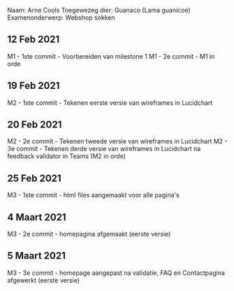 Naam: Arne Cools
Toegewezeg dier: Guanaco (Lama guanicoe)
Examenonderwerp: Webshop sokken

## 12 Feb 2021
M1 - 1ste commit - Voorbereiden van milestone 1
M1 - 2e commit - M1 in orde

## 19 Feb 2021
M2 - 1ste commit - Tekenen eerste versie van wireframes in Lucidchart 

## 20 Feb 2021
M2 - 2e commit - Tekenen tweede versie van wireframes in Lucidchart 
M2 - 3e commit - Tekenen derde versie van wireframes in Lucidchart na feedback validator in Teams (M2 in orde)

## 25 Feb 2021
M3 - 1ste commit - html files aangemaakt voor alle pagina's

## 4 Maart 2021
M3 - 2e commit - homepagina afgemaakt (eerste versie)

## 5 Maart 2021
M3 - 3e commit - homepage aangepast na validatie, FAQ en Contactpagina afgewerkt (eerste versie) 